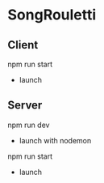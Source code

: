 # SongRouletti

## Client
npm run start 
- launch

## Server
npm run dev 
- launch with nodemon

npm run start 
- launch